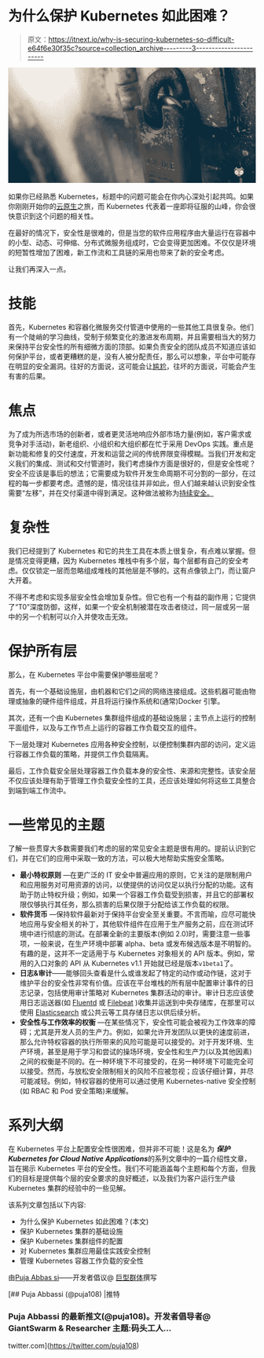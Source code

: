 # 为什么保护 Kubernetes 如此困难？

> 原文：<https://itnext.io/why-is-securing-kubernetes-so-difficult-e64f6e30f35c?source=collection_archive---------3----------------------->

![](img/c131c5a58910d760b0a28c969dd99a21.png)

如果你已经熟悉 Kubernetes，标题中的问题可能会在你内心深处引起共鸣。如果你刚刚开始你的[云原生](https://container-solutions.com/what-is-cloud-native/)之旅，而 Kubernetes 代表着一座即将征服的山峰，你会很快意识到这个问题的相关性。

在最好的情况下，安全性是很难的，但是当您的软件应用程序由大量运行在容器中的小型、动态、可伸缩、分布式微服务组成时，它会变得更加困难。不仅仅是环境的短暂性增加了困难，新工作流和工具链的采用也带来了新的安全考虑。

让我们再深入一点。

# 技能

首先，Kubernetes 和容器化微服务交付管道中使用的一些其他工具很复杂。他们有一个陡峭的学习曲线，受制于频繁变化的激进发布周期，并且需要相当大的努力来保持平台安全性的所有细微方面的顶部。如果负责安全的团队成员不知道应该如何保护平台，或者更糟糕的是，没有人被分配责任，那么可以想象，平台中可能存在明显的安全漏洞。往好的方面说，这可能会让[尴尬](https://arstechnica.com/information-technology/2018/02/tesla-cloud-resources-are-hacked-to-run-cryptocurrency-mining-malware/)，往坏的方面说，可能会产生有害的后果。

# 焦点

为了成为所选市场的创新者，或者更灵活地响应外部市场力量(例如，客户需求或竞争对手活动)，新老组织、小组织和大组织都在忙于采用 DevOps 实践。重点是新功能和修复的交付速度，开发和运营之间的传统界限变得模糊。当我们开发和定义我们的集成、测试和交付管道时，我们考虑操作方面是很好的，但是安全性呢？安全不应该是事后的想法；它需要成为软件开发生命周期不可分割的一部分，在过程的每一步都要考虑。遗憾的是，情况往往并非如此，但人们越来越认识到安全性需要“左移”，并在交付渠道中得到满足。这种做法被称为[持续安全。](https://www.csoonline.com/article/3245748/devops/what-is-devsecops-developing-more-secure-applications.html)

# 复杂性

我们已经提到了 Kubernetes 和它的共生工具在本质上很复杂，有点难以掌握。但是情况变得更糟，因为 Kubernetes 堆栈中有多个层，每个层都有自己的安全考虑。仅仅锁定一层而忽略组成堆栈的其他层是不够的。这有点像锁上门，而让窗户大开着。

不得不考虑和实现多层安全性会增加复杂性。但它也有一个有益的副作用；它提供了“T0”深度防御，这样，如果一个安全机制被潜在攻击者绕过，同一层或另一层中的另一个机制可以介入并使攻击无效。

# 保护所有层

那么，在 Kubernetes 平台中需要保护哪些层呢？

首先，有一个基础设施层，由机器和它们之间的网络连接组成。这些机器可能由物理或抽象的硬件组件组成，并且将运行操作系统和(通常)Docker 引擎。

其次，还有一个由 Kubernetes 集群组件组成的基础设施层；主节点上运行的控制平面组件，以及与工作节点上运行的容器工作负载交互的组件。

下一层处理对 Kubernetes 应用各种安全控制，以便控制集群内部的访问，定义运行容器工作负载的策略，并提供工作负载隔离。

最后，工作负载安全层处理容器工作负载本身的安全性、来源和完整性。该安全层不仅应该处理有助于管理工作负载安全性的工具，还应该处理如何将这些工具整合到端到端工作流中。

# 一些常见的主题

了解一些贯穿大多数需要我们考虑的层的常见安全主题是很有用的。提前认识到它们，并在它们的应用中采取一致的方法，可以极大地帮助实施安全策略。

*   **最小特权原则** —在更广泛的 IT 安全中普遍应用的原则，它关注的是限制用户和应用服务对可用资源的访问，以使提供的访问仅足以执行分配的功能。这有助于防止特权升级；例如，如果一个容器工作负载受到损害，并且它的部署权限仅够执行其任务，那么损害的后果仅限于分配给该工作负载的权限。
*   **软件货币** —保持软件最新对于保持平台安全至关重要。不言而喻，应尽可能快地应用与安全相关的补丁，其他软件组件在应用于生产服务之前，应在测试环境中进行彻底的测试。在部署全新的主要版本(例如 2.0)时，需要注意一些事项，一般来说，在生产环境中部署 alpha、beta 或发布候选版本是不明智的。有趣的是，这并不一定适用于与 Kubernetes 对象相关的 API 版本。例如，常用的入口对象的 API 从 Kubernetes v1.1 开始就已经是版本`v1beta1`了。
*   **日志&审计**——能够回头查看是什么或谁发起了特定的动作或动作链，这对于维护平台的安全性非常有价值。应该在平台堆栈的所有层中配置审计事件的日志记录，包括使用审计策略对 Kubernetes 集群活动的审计。审计日志应该使用日志运送器(如 [Fluentd](https://www.fluentd.org/) 或 [Filebeat](https://www.elastic.co/products/beats/filebeat) )收集并运送到中央存储库，在那里可以使用 [Elasticsearch](https://www.elastic.co/products/elasticsearch) 或公共云等工具存储日志以供后续分析。
*   **安全性与工作效率的权衡** —在某些情况下，安全性可能会被视为工作效率的障碍；尤其是开发人员的生产力。例如，如果允许开发团队以更快的速度前进，那么允许特权容器的执行所带来的风险可能是可以接受的。对于开发环境、生产环境，甚至是用于学习和尝试的操场环境，安全性和生产力(以及其他因素)之间的权衡是不同的。在一种环境下不可接受的，在另一种环境下可能完全可以接受。然而，与放松安全限制相关的风险不应被忽视；应该仔细计算，并尽可能减轻。例如，特权容器的使用可以通过使用 Kubernetes-native 安全控制(如 RBAC 和 Pod 安全策略)来缓解。

# 系列大纲

在 Kubernetes 平台上配置安全性很困难，但并非不可能！这是名为 ***保护 Kubernetes for Cloud Native Applications***的系列文章中的一篇介绍性文章，旨在揭示 Kubernetes 平台的安全性。我们不可能涵盖每个主题和每个方面，但我们的目标是提供每个层的安全要求的良好概述，以及我们为客户运行生产级 Kubernetes 集群的经验中的一些见解。

该系列文章包括以下内容:

*   为什么保护 Kubernetes 如此困难？(本文)
*   保护 Kubernetes 集群的基础设施
*   保护 Kubernetes 集群组件的配置
*   对 Kubernetes 集群应用最佳实践安全控制
*   管理 Kubernetes 容器工作负载的安全性

由[Puja Abbas si](https://twitter.com/puja108)——开发者倡议@ [巨型群体](https://giantswarm.io/)撰写

[](https://twitter.com/puja108) [## Puja Abbassi (@puja108) |推特

### Puja Abbassi 的最新推文(@puja108)。开发者倡导者@ GiantSwarm & Researcher 主题:码头工人…

twitter.com](https://twitter.com/puja108)
